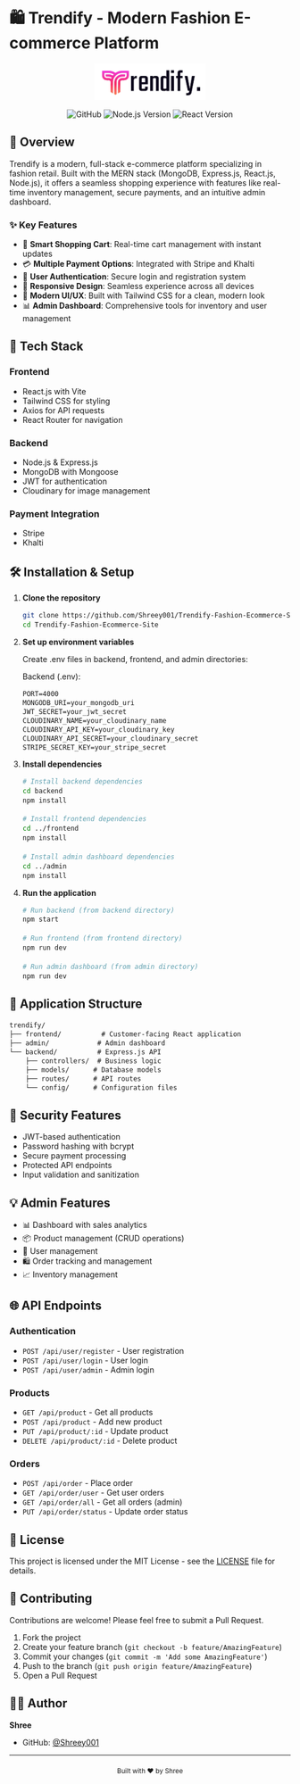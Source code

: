 # 🛍️ Trendify - Modern Fashion E-commerce Platform

<div align="center">
  <img src="frontend/src/assets/logo.png" alt="Trendify Logo" width="200"/>
  
  ![GitHub](https://img.shields.io/github/license/Shreey001/Trendify-Fashion-Ecommerce-Site)
  ![Node.js Version](https://img.shields.io/badge/node-%3E%3D14.0.0-brightgreen)
  ![React Version](https://img.shields.io/badge/react-%5E18.0.0-blue)
</div>

## 🌟 Overview

Trendify is a modern, full-stack e-commerce platform specializing in fashion retail. Built with the MERN stack (MongoDB, Express.js, React.js, Node.js), it offers a seamless shopping experience with features like real-time inventory management, secure payments, and an intuitive admin dashboard.

### ✨ Key Features

- 🛒 **Smart Shopping Cart**: Real-time cart management with instant updates
- 💳 **Multiple Payment Options**: Integrated with Stripe and Khalti
- 👤 **User Authentication**: Secure login and registration system
- 📱 **Responsive Design**: Seamless experience across all devices
- 🎨 **Modern UI/UX**: Built with Tailwind CSS for a clean, modern look
- 📊 **Admin Dashboard**: Comprehensive tools for inventory and user management

## 🚀 Tech Stack

### Frontend
- React.js with Vite
- Tailwind CSS for styling
- Axios for API requests
- React Router for navigation

### Backend
- Node.js & Express.js
- MongoDB with Mongoose
- JWT for authentication
- Cloudinary for image management

### Payment Integration
- Stripe
- Khalti

## 🛠️ Installation & Setup

1. **Clone the repository**
   ```bash
   git clone https://github.com/Shreey001/Trendify-Fashion-Ecommerce-Site.git
   cd Trendify-Fashion-Ecommerce-Site
   ```

2. **Set up environment variables**
   
   Create .env files in backend, frontend, and admin directories:

   Backend (.env):
   ```env
   PORT=4000
   MONGODB_URI=your_mongodb_uri
   JWT_SECRET=your_jwt_secret
   CLOUDINARY_NAME=your_cloudinary_name
   CLOUDINARY_API_KEY=your_cloudinary_key
   CLOUDINARY_API_SECRET=your_cloudinary_secret
   STRIPE_SECRET_KEY=your_stripe_secret
   ```

3. **Install dependencies**
   ```bash
   # Install backend dependencies
   cd backend
   npm install

   # Install frontend dependencies
   cd ../frontend
   npm install

   # Install admin dashboard dependencies
   cd ../admin
   npm install
   ```

4. **Run the application**
   ```bash
   # Run backend (from backend directory)
   npm start

   # Run frontend (from frontend directory)
   npm run dev

   # Run admin dashboard (from admin directory)
   npm run dev
   ```

## 📱 Application Structure

```
trendify/
├── frontend/          # Customer-facing React application
├── admin/            # Admin dashboard
└── backend/          # Express.js API
    ├── controllers/  # Business logic
    ├── models/      # Database models
    ├── routes/      # API routes
    └── config/      # Configuration files
```

## 🔐 Security Features

- JWT-based authentication
- Password hashing with bcrypt
- Secure payment processing
- Protected API endpoints
- Input validation and sanitization

## 💡 Admin Features

- 📊 Dashboard with sales analytics
- 📦 Product management (CRUD operations)
- 👥 User management
- 🛍️ Order tracking and management
- 📈 Inventory management

## 🌐 API Endpoints

### Authentication
- `POST /api/user/register` - User registration
- `POST /api/user/login` - User login
- `POST /api/user/admin` - Admin login

### Products
- `GET /api/product` - Get all products
- `POST /api/product` - Add new product
- `PUT /api/product/:id` - Update product
- `DELETE /api/product/:id` - Delete product

### Orders
- `POST /api/order` - Place order
- `GET /api/order/user` - Get user orders
- `GET /api/order/all` - Get all orders (admin)
- `PUT /api/order/status` - Update order status

## 📝 License

This project is licensed under the MIT License - see the [LICENSE](LICENSE) file for details.

## 🤝 Contributing

Contributions are welcome! Please feel free to submit a Pull Request.

1. Fork the project
2. Create your feature branch (`git checkout -b feature/AmazingFeature`)
3. Commit your changes (`git commit -m 'Add some AmazingFeature'`)
4. Push to the branch (`git push origin feature/AmazingFeature`)
5. Open a Pull Request

## 👨‍💻 Author

**Shree**
- GitHub: [@Shreey001](https://github.com/Shreey001)

---

<div align="center">
  <sub>Built with ❤️ by Shree</sub>
</div>
